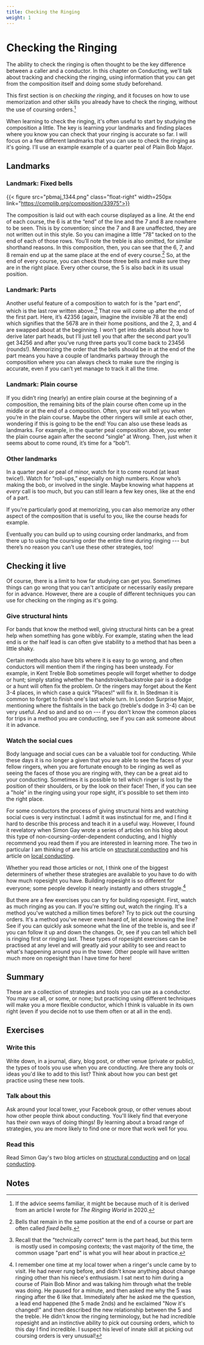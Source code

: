 ```yaml
---
title: Checking the Ringing
weight: 1
---
```


# Checking the Ringing

The ability to check the ringing is often thought to be the key difference between a caller and a conductor. In this chapter on Conducting, we'll talk about tracking and checking the ringing, using information that you can get from the composition itself and doing some study beforehand.

This first section is on _checking the ringing_, and it focuses on how to use memorization and other skills you already have to check the ringing, without the use of coursing orders.[^1]

When learning to check the ringing, it's often useful to start by studying the composition a little. The key is learning your landmarks and finding places where you know you can check that your ringing is accurate so far. I will focus on a few different landmarks that you can use to check the ringing as it's going. I'll use an example example of a quarter peal of Plain Bob Major.

## Landmarks

### Landmark: Fixed bells

{{< figure src="pbmaj_1344.png" class="float-right" width=250px link="https://complib.org/composition/33975">}}

The composition is laid out with each course displayed as a line. At the end of each course, the 6 is at the “end” of the line and the 7 and 8 are nowhere to be seen. This is by convention; since the 7 and 8 are unaffected, they are not written out in this style. So you can imagine a little “78” tacked on to the end of each of those rows. You’ll note the treble is also omitted, for similar shorthand reasons. In this composition, then, you can see that the 6, 7, and 8 remain end up at the same place at the end of every course.[^2] So, at the end of every course, you can check those three bells and make sure they are in the right place. Every other course, the 5 is also back in its usual position.

### Landmark: Parts

Another useful feature of a composition to watch for is the "part end", which is the last row written above.[^3] That row will come up after the end of the first part. Here, it’s 42356 (again, imagine the invisible 78 at the end) which signifies that the 5678 are in their home positions, and the 2, 3, and 4 are swapped about at the beginning. I won’t get into details about how to derive later part heads, but I’ll just tell you that after the second part you’ll get 34256 and after you’ve rung three parts you’ll come back to 23456 (rounds!). Memorizing the order that the bells should be in at the end of the part means you have a couple of landmarks partway through the composition where you can always check to make sure the ringing is accurate, even if you can’t yet manage to track it all the time.

### Landmark: Plain course

If you didn’t ring (nearly) an entire plain course at the beginning of a composition, the remaining bits of the plain course often come up in the middle or at the end of a composition. Often, your ear will tell you when you’re in the plain course. Maybe the other ringers will smile at each other, wondering if this is going to be the end! You can also use these leads as landmarks. For example, in the quarter peal composition above, you enter the plain course again after the second “single” at Wrong. Then, just when it seems about to come round, it’s time for a “bob”!.

### Other landmarks

In a quarter peal or peal of minor, watch for it to come round (at least twice!). Watch for “roll-ups,” especially on high numbers. Know who’s making the bob, or involved in the single. Maybe knowing what happens at _every_ call is too much, but you can still learn a few key ones, like at the end of a part.

If you're particularly good at memorizing, you can also memorize any other aspect of the composition that is useful to you, like the course heads for example.

Eventually you can build up to using coursing order landmarks, and from there up to using the coursing order the entire time during ringing --- but there’s no reason you can’t use these other strategies, too!

## Checking it live

Of course, there is a limit to how far studying can get you. Sometimes things can go wrong that you can't anticipate or necessarily easily prepare for in advance. However, there are a couple of different techniques you can use for checking on the ringing as it's going. 

### Give structural hints

For bands that know the method well, giving structural hints can be a great help when something has gone wibbly. For example, stating when the lead end is or the half lead is can often give stability to a method that has been a little shaky. 

Certain methods also have bits where it is easy to go wrong, and often conductors will mention them if the ringing has been unsteady. For example, in Kent Treble Bob sometimes people will forget whether to dodge or hunt; simply stating whether the handstroke/backstroke pair is a dodge or a hunt will often fix the problem. Or the ringers may forget about the Kent 3-4 places, in which case a quick "Places!" will fix it. In Stedman it is common to forget to finish one's last whole turn. In London Surprise Major, mentioning where the fishtails in the back go (treble's dodge in 3-4) can be very useful. And so and and so on --- if you don't know the common places for trips in a method you are conducting, see if you can ask someone about it in advance. 

### Watch the social cues

Body language and social cues can be a valuable tool for conducting. While these days it is no longer a given that you are able to see the faces of your fellow ringers, when you are fortunate enough to be ringing as well as seeing the faces of those you are ringing with, they can be a great aid to your conducting. Sometimes it is possible to tell which ringer is lost by the position of their shoulders, or by the look on their face! Then, if you can see a "hole" in the ringing using your rope sight, it's possible to set them into the right place. 


For some conductors the process of giving structural hints and watching social cues is very instinctual. I admit it was instinctual for me, and I find it hard to describe this process and teach it in a useful way. However, I found it revelatory when Simon Gay wrote a series of articles on his blog about this type of non-coursing-order-dependent conducting, and I highly recommend you read them if you are interested in learning more. The two in particular I am thinking of are his article on [structural conducting](https://www.handbellringing.co.uk/blog/conducting-techniques-1-structural-conducting) and his article on [local conducting](https://www.handbellringing.co.uk/blog/conducting-techniques-2-local-conducting).

Whether you read those articles or not, I think one of the biggest determiners of whether these strategies are available to you have to do with how much ropesight you have. Building ropesight is so different for everyone; some people develop it nearly instantly and others struggle.[^4] 

But there are a few exercises you can try for building ropesight. First, watch as much ringing as you can. If you're sitting out, watch the ringing. It's a method you've watched a million times before? Try to pick out the coursing orders. It's a method you've never even heard of, let alone knowing the line? See if you can quickly ask someone what the line of the treble is, and see if you can follow it up and down the changes. Or, see if you can tell which bell is ringing first or ringing last. These types of ropesight exercises can be practised at any level and will greatly aid your ability to see and react to what's happening around you in the tower. Other people will have written much more on ropesight than I have time for here!

## Summary

These are a collection of strategies and tools you can use as a conductor. You may use all, or some, or none; but practicing using different techniques will make you a more flexible conductor, which I think is valuable in its own right (even if you decide not to use them often or at all in the end).

## Exercises

### Write this

Write down, in a journal, diary, blog post, or other venue (private or public), the types of tools you use when you are conducting. Are there any tools or ideas you'd like to add to this list? Think about how you can best get practice using these new tools.

### Talk about this

Ask around your local tower, your Facebook group, or other venues about how other people think about conducting. You'll likely find that everyone has their own ways of doing things! By learning about a broad range of strategies, you are more likely to find one or more that work well for you.

### Read this

Read Simon Gay's two blog articles on [structural conducting](https://www.handbellringing.co.uk/blog/conducting-techniques-1-structural-conducting) and on [local conducting](https://www.handbellringing.co.uk/blog/conducting-techniques-2-local-conducting).

## Notes

[^1]: If the advice seems familiar, it might be because much of it is derived from an article I wrote for _The Ringing World_ in 2020.

[^2]: Bells that remain in the same position at the end of a course or part are often called *fixed bells*.

[^3]: Recall that the "technically correct" term is the part head, but this term is mostly used in composing contexts; the vast majority of the time, the common usage "part end" is what you will hear about in practice.

[^4]: I remember one time at my local tower when a ringer's uncle came by to visit. He had never rung before, and didn't know anything about change ringing other than his niece's enthusiasm. I sat next to him during a course of Plain Bob Minor and was talking him through what the treble was doing. He paused for a minute, and then asked me why the 5 was ringing after the 6 like that. Immediately after he asked me the question, a lead end happened (the 5 made 2nds) and he exclaimed "Now it's changed!" and then described the new relationship between the 5 and the treble. He didn't know the ringing terminology, but he had incredible ropesight and an instinctive ability to pick out coursing orders, which to this day I find incredible. I suspect his level of innate skill at picking out coursing orders is very unusual!




